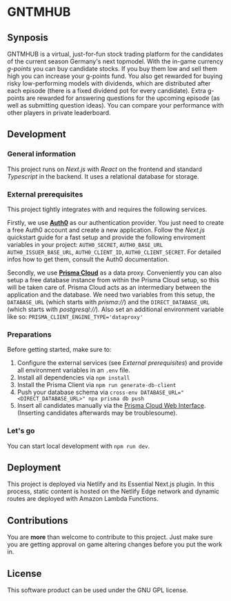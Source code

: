 # GNTMHUB

## Synposis

GNTMHUB is a virtual, just-for-fun stock trading platform for the candidates of the current season Germany's next topmodel. With the in-game currency *g-points* you can buy candidate stocks. If you buy them low and sell them high you can increase your g-points fund. You also get rewarded for buying risky low-performing models with dividends, which are distributed after each episode (there is a fixed dividend pot for every candidate). Extra g-points are rewarded for answering questions for the upcoming episode (as well as submitting question ideas). You can compare your performance with other players in private leaderboard.

## Development

### General information

This project runs on *Next.js* with *React* on the frontend and standard *Typescript* in the backend. It uses a relational database for storage.

### External prerequisites

This project tightly integrates with and requires the following services.

Firstly, we use [**Auth0**](https://auth0.com) as our authentication provider. You just need to create a free Auth0 account and create a new application. Follow the *Next.js* quickstart guide for a fast setup and provide the following enviroment variables in your project: `AUTH0_SECRET`, `AUTH0_BASE_URL` `AUTH0_ISSUER_BASE_URL`, `AUTH0_CLIENT_ID`, `AUTH0_CLIENT_SECRET`. For detailed infos how to get them, consult the Auth0 documentation.

Secondly, we use [**Prisma Cloud**](https://cloud.prisma.io) as a data proxy. Conveniently you can also setup a free database instance from within the Prisma Cloud setup, so this will be taken care of. Prisma Cloud acts as an intermediary between the application and the database. We need two variables from this setup, the `DATABASE_URL` (which starts with *prisma://*) and the `DIRECT_DATABASE_URL` (which starts with *postgresql://*). Also set an additional environment variable like so: `PRISMA_CLIENT_ENGINE_TYPE='dataproxy'`

### Preparations

Before getting started, make sure to:

1. Configure the external services (see *External prerequisites*) and provide all environment variables in an `.env` file.
2. Install all dependencies via `npm install`
3. Install the Prisma Client via `npm run generate-db-client`
4. Push your database schema via `cross-env DATABASE_URL="<DIRECT_DATABASE_URL>" npx prisma db push`
5. Insert all candidates manually via the [Prisma Cloud Web Interface](https://cloud.prisma.io). (Inserting candidates afterwards may be troublesoume).

### Let's go

You can start local development with `npm run dev`.

## Deployment

This project is deployed via Netlify and its Essential Next.js plugin. In this process, static content is hosted on the Netlify Edge network and dynamic routes are deployed with Amazon Lambda Functions.

## Contributions

You are **more** than welcome to contribute to this project. Just make sure you are getting approval on game altering changes before you put the work in.

## License

This software product can be used under the GNU GPL license.
